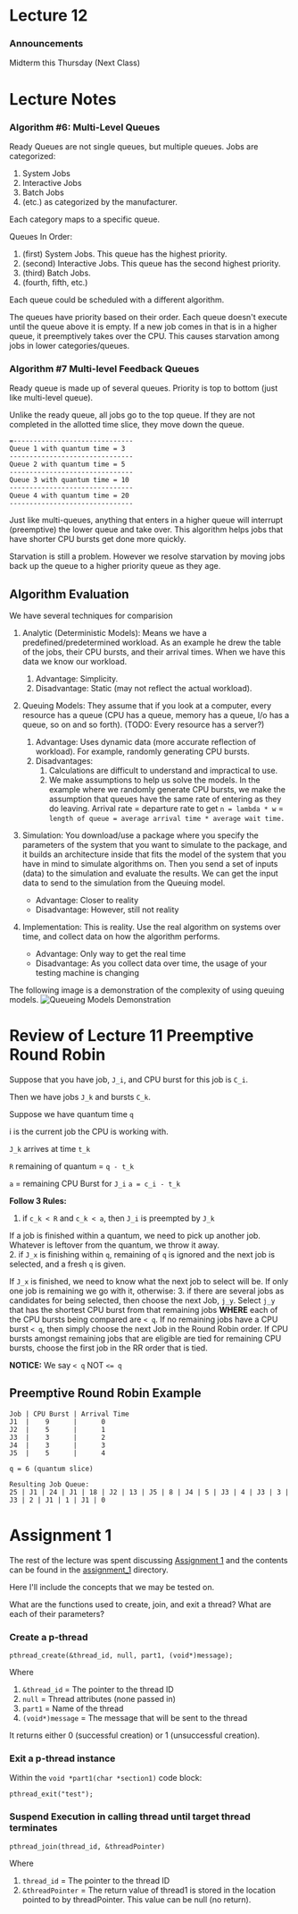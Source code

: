 # Lecture 12

### Announcements
Midterm this Thursday (Next Class)

# Lecture Notes
### Algorithm #6: Multi-Level Queues 
Ready Queues are not single queues, but multiple queues. 
Jobs are categorized:
1. System Jobs
2. Interactive Jobs
3. Batch Jobs
4. (etc.) as categorized by the manufacturer. 

Each category maps to a specific queue.

Queues In Order:
1. (first) System Jobs. This queue has the highest priority. 
2. (second) Interactive Jobs. This queue has the second highest priority. 
3. (third) Batch Jobs.
4. (fourth, fifth, etc.) 

Each queue could be scheduled with a different algorithm.

The queues have priority based on their order. Each queue doesn't execute until the queue above it is empty. If a new job comes in that is in a higher queue, it preemptively takes over the CPU. This causes starvation among jobs in lower  categories/queues.

### Algorithm #7 Multi-level Feedback Queues
Ready queue is made up of several queues. Priority is top to bottom (just like multi-level queue).

Unlike the ready queue, all jobs go to the top queue. If they are not completed in the allotted time slice, they move down the queue.

```
=------------------------------
Queue 1 with quantum time = 3
-------------------------------
Queue 2 with quantum time = 5
-------------------------------
Queue 3 with quantum time = 10
-------------------------------
Queue 4 with quantum time = 20
-------------------------------
```

Just like multi-queues, anything that enters in a higher queue will interrupt (preemptive) the lower queue and take over. This algorithm helps jobs that have shorter CPU bursts get done more quickly. 

Starvation is still a problem. However we resolve starvation by moving jobs back up the queue to a higher priority queue as they age. 

## Algorithm Evaluation
We have several techniques for comparision
1. Analytic (Deterministic Models): Means we have a predefined/predetermined workload. As an example he drew the table of the jobs, their CPU bursts, and their arrival times. When we have this data we know our workload.
    1. Advantage: Simplicity. 
    2. Disadvantage: Static (may not reflect the actual workload).

2. Queuing Models: They assume that if you look at a computer, every resource has a queue (CPU has a queue, memory has a queue, I/o has a queue, so on and so forth). (TODO: Every resource has a server?)
    1. Advantage: Uses dynamic data (more accurate reflection of workload). For example, randomly generating CPU bursts. 
    2. Disadvantages: 
        1. Calculations are difficult to understand and impractical to use.
        2. We make assumptions to help us solve the models. In the example where we randomly generate CPU bursts, we make the assumption that queues have the same rate of entering as they do leaving. Arrival rate = departure rate to get `n = lambda * w` = `length of queue = average arrival time * average wait time.`
        
3. Simulation: You download/use a package where you specify the parameters of the system that you want to simulate to the package, and it builds an architecture inside that fits the model of the system that you have in mind to simulate algorithms on. Then you send a set of inputs (data) to the simulation and evaluate the results. We can get the input data to send to the simulation from the Queuing model.
    - Advantage: Closer to reality
    - Disadvantage: However, still not reality

4. Implementation: This is reality. Use the real algorithm on systems over time, and collect data on how the algorithm performs. 
    - Advantage: Only way to get the real time
    - Disadvantage: As you collect data over time, the usage of your testing machine is changing
    
    
The following image is a demonstration of the complexity of using queuing models. 
![Queueing Models Demonstration](imgs/queuing_model_demonstration.jpg)

# Review of Lecture 11 Preemptive Round Robin
Suppose that you have job, `J_i`, and CPU burst for this job is `C_i`.

Then we have jobs `J_k` and bursts `C_k`.

Suppose we have quantum time `q`

i is the current job the CPU is working with.

`J_k` arrives at time `t_k`

`R` remaining of quantum = `q - t_k`

`a` = remaining CPU Burst for `J_i`
`a = c_i - t_k`

**Follow 3 Rules:**
1. if `c_k < R` and `c_k < a`, then `J_i` is preempted by `J_k`

If a job is finished within a quantum, we need to pick up another job. Whatever is leftover from the quantum, we throw it away.  
2. if `J_x` is finishing within `q`, remaining of `q` is ignored and the next job is selected, and a fresh `q` is given. 

If `J_x` is finished, we need to know what the next job to select will be. If only one job is remaining we go with it, otherwise:
3. if there are several jobs as candidates for being selected, then choose the next Job, `j_y`. Select `j_y` that has the shortest CPU burst from that remaining jobs **WHERE** each of the CPU bursts being compared are `< q`. If no remaining jobs have a CPU burst `< q`, then simply choose the next Job in the Round Robin order. If CPU bursts amongst remaining jobs that are eligible are tied for remaining CPU bursts, choose the first job in the RR order that is tied. 

**NOTICE:** We say `< q` NOT `<= q`

## Preemptive Round Robin Example
```
Job | CPU Burst | Arrival Time
J1  |    9      |      0
J2  |    5      |      1
J3  |    3      |      2
J4  |    3      |      3
J5  |    5      |      4

q = 6 (quantum slice)

Resulting Job Queue:
25 | J1 | 24 | J1 | 18 | J2 | 13 | J5 | 8 | J4 | 5 | J3 | 4 | J3 | 3 | J3 | 2 | J1 | 1 | J1 | 0
```

# Assignment 1
The rest of the lecture was spent discussing [Assignment 1](../../assignments/assignment_1) and the contents can be found in the [assignment_1](../../assignments/assignment_1) directory.

Here I'll include the concepts that we may be tested on. 

What are the functions used to create, join, and exit a thread? What are each of their parameters? 

### Create a p-thread
`pthread_create(&thread_id, null, part1, (void*)message);`

Where

1. `&thread_id` = The pointer to the thread ID
2. `null` = Thread attributes (none passed in)
3. `part1` = Name of the thread
4. `(void*)message` = The message that will be sent to the thread

It returns either 0 (successful creation) or 1 (unsuccessful creation).

### Exit a p-thread instance
Within the `void *part1(char *section1)` code block:

`pthread_exit("test");`

### Suspend Execution in calling thread until target thread terminates
`pthread_join(thread_id, &threadPointer)`

Where

1. `thread_id` = The pointer to the thread ID
2. `&threadPointer` = The return value of thread1 is stored in the location pointed to by threadPointer. This value can be null (no return). 


